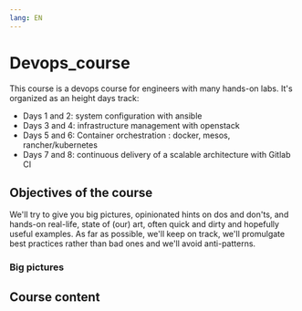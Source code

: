 ```yaml
---
lang: EN
---
```


# Devops_course

This course is a devops course for engineers with many hands-on labs. It's organized as an height days track:

- Days 1 and 2: system configuration with ansible
- Days 3 and 4: infrastructure management with openstack
- Days 5 and 6: Container orchestration : docker, mesos, rancher/kubernetes
- Days 7 and 8: continuous delivery of a scalable architecture with Gitlab CI

## Objectives of the course

We'll try to give you big pictures, opinionated hints on dos and don'ts, and hands-on real-life, state of (our) art, often quick and dirty and hopefully useful examples. As far as possible, we'll keep on track, we'll promulgate best practices rather than bad ones and we'll avoid anti-patterns.

### Big pictures





## Course content

